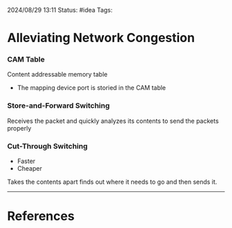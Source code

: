 2024/08/29 13:11
Status: #idea
Tags:

# Alleviating Network Congestion

### CAM Table

Content addressable memory table

- The mapping device port is storied in the CAM table

### Store-and-Forward Switching 

Receives the packet and quickly analyzes its contents to send the packets properly

### Cut-Through Switching

- Faster
- Cheaper

Takes the contents apart finds out where it needs to go and then sends it.





---
# References
